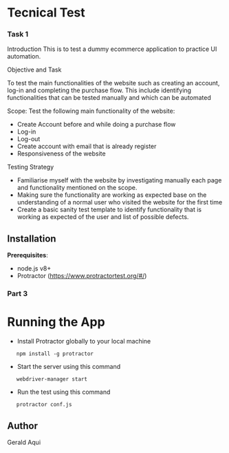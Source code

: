 # Tecnical Test

### Task 1

Introduction
This is to test a dummy ecommerce application to practice UI automation.

Objective and Task

To test the main functionalities of the website such as creating an account, log-in and completing the purchase flow. This include identifying functionalities that can be tested manually and which can be automated


Scope:
Test the following main functionality of the website:
*	Create Account before and while doing a purchase flow
*	Log-in
*	Log-out
*	Create account with email that is already register
*	Responsiveness of the website

Testing Strategy
*	Familiarise myself with the website by investigating manually each page and functionality mentioned on the scope.
*	Making sure the functionality are working as expected base on the understanding of a normal user who visited the website for the first time
*   Create a basic sanity test template to identify functionality that is working as expected of the user and list of possible defects.

## Installation

**Prerequisites**:

* node.js v8+
* Protractor (https://www.protractortest.org/#/)

### Part 3
# Running the App

 * Install Protractor globally to your local machine 
 ````
    npm install -g protractor
````

 * Start the server using this command 
 ````
    webdriver-manager start
````

 * Run the test using this command 
 ````
    protractor conf.js
````

## Author
Gerald Aqui